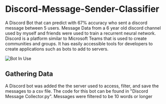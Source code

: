 # Discord-Message-Sender-Classifier
A Discord Bot that can predict with 67% accuracy who sent a discord message between 5 users. Message Data from a 6 year old discord channel used by myself and friends were used to train a recurrent neural network. Discord is a platform similar to Microsoft Teams that is used to create communities and groups. It has easily accessible tools for developers to create applications such as bots to add to servers.

![Bot In Use](https://github.com/chenalan02/Discord-Message-Sender-Classifier/blob/main/Readme%20Images/Predictor%20Bot%20in%20Use.png)

## Gathering Data
A Discord bot was added the the server used to access, filter, and save the messages to a csv file. The code for this bot can be found in "Discord Message Collector.py". Messages were filtered to be 10 words or longer
